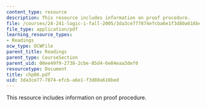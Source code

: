 ```yaml
---
content_type: resource
description: This resource includes information on proof procedure.
file: /courses/24-241-logic-i-fall-2005/3da3ce777874efcba6e1f3d80a616bed_chp06.pdf
file_type: application/pdf
learning_resource_types:
- Readings
ocw_type: OCWFile
parent_title: Readings
parent_type: CourseSection
parent_uid: 08ee49f9-2738-2cbe-85d4-6e04eaa3def0
resourcetype: Document
title: chp06.pdf
uid: 3da3ce77-7874-efcb-a6e1-f3d80a616bed
---
```

This resource includes information on proof procedure.

